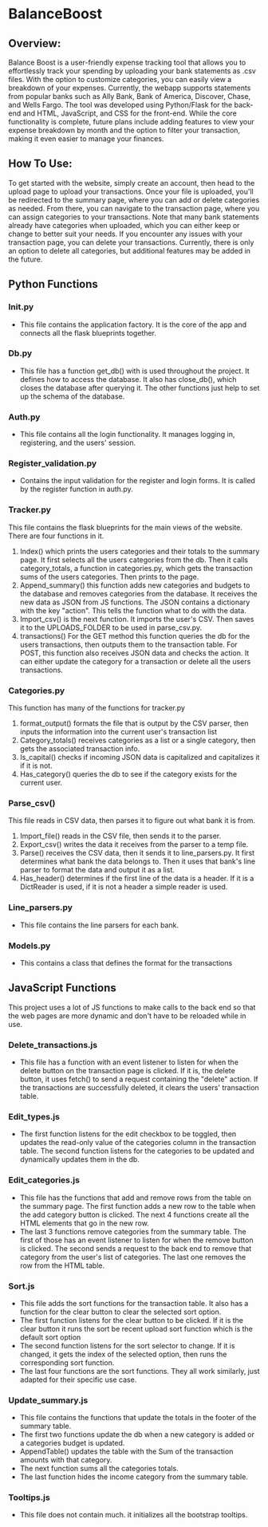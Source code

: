 # BalanceBoost
## Overview:
Balance Boost is a user-friendly expense tracking tool that allows you to effortlessly 
track your spending by uploading your bank statements as .csv files. With the option 
to customize categories, you can easily view a breakdown of your expenses. Currently, 
the webapp supports statements from popular banks such as Ally Bank, Bank of America, 
Discover, Chase, and Wells Fargo. The tool was developed using Python/Flask for the 
back-end and HTML, JavaScript, and CSS for the front-end. While the core functionality 
is complete, future plans include adding features to view your expense breakdown by 
month and the option to filter your transaction, making it even easier to manage your 
finances.

## How To Use:
To get started with the website, simply create an account, then head to the upload 
page to upload your transactions. Once your file is uploaded, you'll be redirected 
to the summary page, where you can add or delete categories as needed. From there, 
you can navigate to the transaction page, where you can assign categories to your 
transactions. Note that many bank statements already have categories when uploaded, 
which you can either keep or change to better suit your needs. If you encounter any 
issues with your transaction page, you can delete your transactions. Currently, there 
is only an option to delete all categories, but additional features may be added 
in the future.

## Python Functions
### Init.py
- This file contains the application factory. It is the core of the app and connects all the flask blueprints together.

### Db.py
- This file has a function get_db() with is used throughout the project. It defines how 
to access the database. It also has close_db(), which closes the database after querying it.
The other functions just help to set up the schema of the database. 

### Auth.py
- This file contains all the login functionality. It manages logging in, registering,
and the users' session.

### Register_validation.py
- Contains the input validation for the register and login forms. It is called by the
register function in auth.py.

### Tracker.py
This file contains the flask blueprints for the main views of the website. There are four
functions in it. 
1. Index() which prints the users categories and their totals to the summary page. It first selects all the users categories from the db. Then it calls category_totals, a function in categories.py, which gets the transaction sums of the users categories. Then prints to the page.
2. Append_summary() this function adds new categories and budgets to the database and removes categories from the database. It receives the new data as JSON from JS functions. The JSON contains a dictionary with the key "action". This tells the function what to do with the data.
3. Import_csv() is the next function. It imports the user's CSV. Then saves it to the UPLOADS_FOLDER to be used in parse_csv.py.
4. transactions() For the GET method this function queries the db for the users transactions, then outputs them to the transaction table. For POST, this function also receives JSON data and checks the action. It can either update the category for a transaction or delete all the users transactions.

### Categories.py
This function has many of the functions for tracker.py
1. format_output() formats the file that is output by the CSV parser, then inputs the information into the current user's transaction list
2. Category_totals() receives categories as a list or a single category, then gets the associated transaction info.
3. Is_capital() checks if incoming JSON data is capitalized and capitalizes it if it is not.
4. Has_category() queries the db to see if the category exists for the current user.

### Parse_csv()
This file reads in CSV data, then parses it to figure out what bank it is from.
1. Import_file() reads in the CSV file, then sends it to the parser.
2. Export_csv() writes the data it receives from the parser to a temp file.
3. Parse() receives the CSV data, then it sends it to line_parsers.py. It first determines what bank the data belongs to. Then it uses that bank's line parser to format the data and output it as a list.
4. Has_header() determines if the first line of the data is a header. If it is a DictReader is used, if it is not a header a simple reader is used.

### Line_parsers.py
- This file contains the line parsers for each bank.

### Models.py
- This contains a class that defines the format for the transactions

## JavaScript Functions
This project uses a lot of JS functions to make calls to the back end so that the web pages are more dynamic and don't have to be reloaded while in use.
### Delete_transactions.js
- This file has a function with an event listener to listen for when the delete button on the transaction page is clicked. If it is, the delete button, it uses fetch() to send a request containing the "delete" action. If the transactions are successfully deleted, it clears the users' transaction table.

### Edit_types.js
- The first function listens for the edit checkbox to be toggled, then updates the read-only value of the categories column in the transaction table. The second function listens for the categories to be updated and dynamically updates them in the db.

### Edit_categories.js
- This file has the functions that add and remove rows from the table on the summary page. The first function adds a new row to the table when the add category button is clicked. The next 4 functions create all the HTML elements that go in the new row.
- The last 3 functions remove categories from the summary table. The first of those has an event listener to listen for when the remove button is clicked. The second sends a request to the back end to remove that category from the user's list of categories. The last one removes the row from the HTML table.

### Sort.js
- This file adds the sort functions for the transaction table. It also has a function for the clear button to clear the selected sort option.
- The first function listens for the clear button to be clicked. If it is the clear button it runs the sort be recent upload sort function which is the default sort option
- The second function listens for the sort selector to change. If it is changed, it gets the index of the selected option, then runs the corresponding sort function.
- The last four functions are the sort functions. They all work similarly, just adapted for their specific use case.

### Update_summary.js
- This file contains the functions that update the totals in the footer of the summary table. 
- The first two functions update the db when a new category is added or a categories budget is updated. 
- AppendTable() updates the table with the Sum of the transaction amounts with that category.
- The next function sums all the categories totals.
- The last function hides the income category from the summary table.

### Tooltips.js
- This file does not contain much. it initializes all the bootstrap tooltips.




